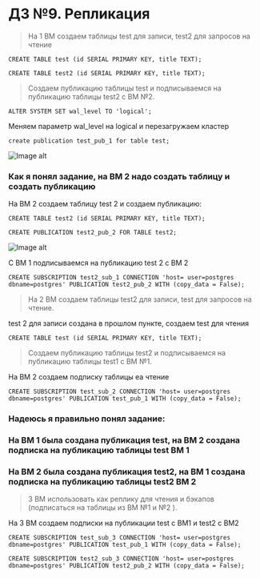 # ДЗ №9. Репликация

> На 1 ВМ создаем таблицы test для записи, test2 для запросов на чтение

```CREATE TABLE test (id SERIAL PRIMARY KEY, title TEXT);```

```CREATE TABLE test2 (id SERIAL PRIMARY KEY, title TEXT);```


> Создаем публикацию таблицы test и подписываемся на публикацию таблицы test2 с ВМ №2.

```ALTER SYSTEM SET wal_level TO 'logical';```

Меняем параметр wal_level на logical и перезагружаем кластер

```create publication test_pub_1 for table test;```

![Image alt](https://github.com/nzimenkov/POSTGRES-HW/blob/main/HW10/1.png)

### Как я понял задание, на ВМ 2 надо создать таблицу и создать публикацию

На ВМ 2 создаем таблицу test 2 и создаем публикацию:

```CREATE TABLE test2 (id SERIAL PRIMARY KEY, title TEXT);```

```CREATE PUBLICATION test2_pub_2 FOR TABLE test2;```

![Image alt](https://github.com/nzimenkov/POSTGRES-HW/blob/main/HW10/2.png)

С ВМ 1 подписываемся на публикацию test 2 с ВМ 2

``` CREATE SUBSCRIPTION test2_sub_1 CONNECTION 'host= user=postgres dbname=postgres' PUBLICATION test2_pub_2 WITH (copy_data = False); ```


> На 2 ВМ создаем таблицы test2 для записи, test для запросов на чтение.

test 2 для записи создана в прошлом пункте, создаем test для чтения 

```CREATE TABLE test (id SERIAL PRIMARY KEY, title TEXT);```

> Создаем публикацию таблицы test2 и подписываемся на публикацию таблицы test1 с ВМ №1.

На ВМ 2 создаем подписку таблицы еа чтение

``` CREATE SUBSCRIPTION test_sub_2 CONNECTION 'host= user=postgres dbname=postgres' PUBLICATION test_pub_1 WITH (copy_data = False); ```

### Надеюсь я правильно понял задание:

### На ВМ 1 была создана публикация test, на ВМ 2 создана подписка на публикацию таблицы test ВМ 1 

### На ВМ 2 была создана публикация test2, на ВМ 1 создана подписка на публикацию таблицы test2 ВМ 2 



> 3 ВМ использовать как реплику для чтения и бэкапов (подписаться на таблицы из ВМ №1 и №2 ).

На 3 ВМ создаем подписки на публикации test с ВМ1 и test2 с ВМ2 

``` CREATE SUBSCRIPTION test_sub_3 CONNECTION 'host= user=postgres dbname=postgres' PUBLICATION test_pub_1 WITH (copy_data = False); ```

``` CREATE SUBSCRIPTION test2_sub_3 CONNECTION 'host= user=postgres dbname=postgres' PUBLICATION test2_pub_2 WITH (copy_data = False); ```
